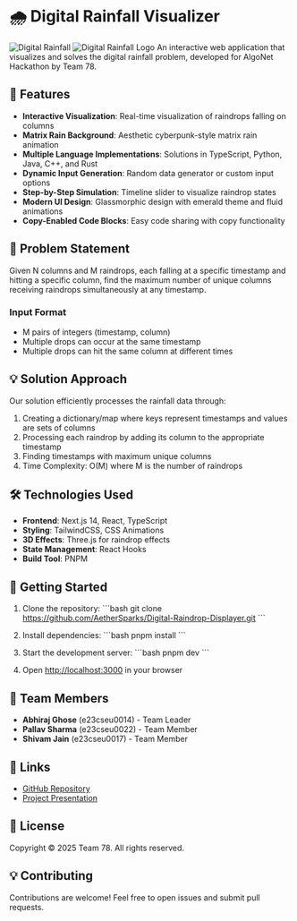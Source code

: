 # 🌧️ Digital Rainfall Visualizer

![Digital Rainfall](./app/favicon.ico)
<img
  src="/favicon.ico"
  alt="Digital Rainfall Logo"
  className="w-20 h-20"
/>
An interactive web application that visualizes and solves the digital rainfall problem, developed for AlgoNet Hackathon by Team 78.

## 🚀 Features

- **Interactive Visualization**: Real-time visualization of raindrops falling on columns
- **Matrix Rain Background**: Aesthetic cyberpunk-style matrix rain animation
- **Multiple Language Implementations**: Solutions in TypeScript, Python, Java, C++, and Rust
- **Dynamic Input Generation**: Random data generator or custom input options
- **Step-by-Step Simulation**: Timeline slider to visualize raindrop states
- **Modern UI Design**: Glassmorphic design with emerald theme and fluid animations
- **Copy-Enabled Code Blocks**: Easy code sharing with copy functionality

## 🎯 Problem Statement

Given N columns and M raindrops, each falling at a specific timestamp and hitting a specific column, find the maximum number of unique columns receiving raindrops simultaneously at any timestamp.

### Input Format
- M pairs of integers (timestamp, column)
- Multiple drops can occur at the same timestamp
- Multiple drops can hit the same column at different times

## 💡 Solution Approach

Our solution efficiently processes the rainfall data through:

1. Creating a dictionary/map where keys represent timestamps and values are sets of columns
2. Processing each raindrop by adding its column to the appropriate timestamp
3. Finding timestamps with maximum unique columns
4. Time Complexity: O(M) where M is the number of raindrops

## 🛠️ Technologies Used

- **Frontend**: Next.js 14, React, TypeScript
- **Styling**: TailwindCSS, CSS Animations
- **3D Effects**: Three.js for raindrop effects
- **State Management**: React Hooks
- **Build Tool**: PNPM

## 🚀 Getting Started

1. Clone the repository:
\`\`\`bash
git clone https://github.com/AetherSparks/Digital-Raindrop-Displayer.git
\`\`\`

2. Install dependencies:
\`\`\`bash
pnpm install
\`\`\`

3. Start the development server:
\`\`\`bash
pnpm dev
\`\`\`

4. Open [http://localhost:3000](http://localhost:3000) in your browser

## 👥 Team Members

- **Abhiraj Ghose** (e23cseu0014) - Team Leader
- **Pallav Sharma** (e23cseu0022) - Team Member
- **Shivam Jain** (e23cseu0017) - Team Member

## 🔗 Links

- [GitHub Repository](https://github.com/AetherSparks/Digital-Raindrop-Displayer)
- [Project Presentation](https://docs.google.com/presentation/d/1ioCnC4oHyE2AMuDXW4gZr2b-sVchCq9ZRyZy2f7NhAA/edit?usp=sharing)

## 📄 License

Copyright © 2025 Team 78. All rights reserved.

## 💡 Contributing

Contributions are welcome! Feel free to open issues and submit pull requests.
